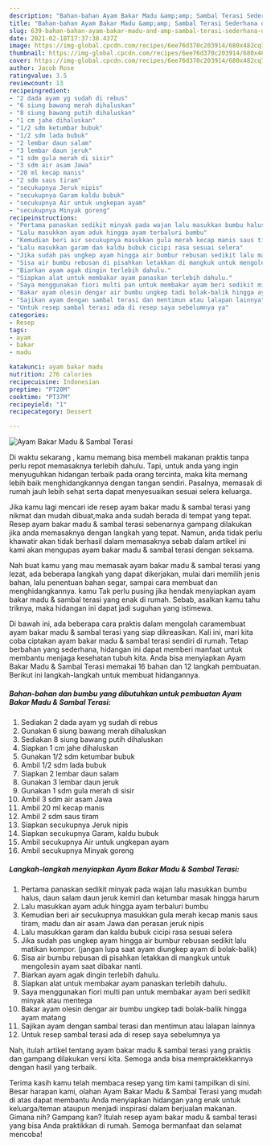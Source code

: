 ```yaml
---
description: "Bahan-bahan Ayam Bakar Madu &amp;amp; Sambal Terasi Sederhana dan Mudah Dibuat"
title: "Bahan-bahan Ayam Bakar Madu &amp;amp; Sambal Terasi Sederhana dan Mudah Dibuat"
slug: 639-bahan-bahan-ayam-bakar-madu-and-amp-sambal-terasi-sederhana-dan-mudah-dibuat
date: 2021-02-18T17:37:38.437Z
image: https://img-global.cpcdn.com/recipes/6ee76d370c203914/680x482cq70/ayam-bakar-madu-sambal-terasi-foto-resep-utama.jpg
thumbnail: https://img-global.cpcdn.com/recipes/6ee76d370c203914/680x482cq70/ayam-bakar-madu-sambal-terasi-foto-resep-utama.jpg
cover: https://img-global.cpcdn.com/recipes/6ee76d370c203914/680x482cq70/ayam-bakar-madu-sambal-terasi-foto-resep-utama.jpg
author: Jacob Rose
ratingvalue: 3.5
reviewcount: 13
recipeingredient:
- "2 dada ayam yg sudah di rebus"
- "6 siung bawang merah dihaluskan"
- "8 siung bawang putih dihaluskan"
- "1 cm jahe dihaluskan"
- "1/2 sdm ketumbar bubuk"
- "1/2 sdm lada bubuk"
- "2 lembar daun salam"
- "3 lembar daun jeruk"
- "1 sdm gula merah di sisir"
- "3 sdm air asam Jawa"
- "20 ml kecap manis"
- "2 sdm saus tiram"
- "secukupnya Jeruk nipis"
- "secukupnya Garam kaldu bubuk"
- "secukupnya Air untuk ungkepan ayam"
- "secukupnya Minyak goreng"
recipeinstructions:
- "Pertama panaskan sedikit minyak pada wajan lalu masukkan bumbu halus, daun salam daun jeruk kemiri dan ketumbar masak hingga harum"
- "Lalu masukkan ayam aduk hingga ayam terbaluri bumbu"
- "Kemudian beri air secukupnya masukkan gula merah kecap manis saus tiram, madu dan air asam Jawa dan perasan jeruk nipis"
- "Lalu masukkan garam dan kaldu bubuk cicipi rasa sesuai selera"
- "Jika sudah pas ungkep ayam hingga air bumbur rebusan sedikit lalu matikan kompor. (jangan lupa saat ayam diungkep ayam di bolak-balik)"
- "Sisa air bumbu rebusan di pisahkan letakkan di mangkuk untuk mengolesin ayam saat dibakar nanti."
- "Biarkan ayam agak dingin terlebih dahulu."
- "Siapkan alat untuk membakar ayam panaskan terlebih dahulu."
- "Saya menggunakan fiori multi pan untuk membakar ayam beri sedikit minyak atau mentega"
- "Bakar ayam olesin dengar air bumbu ungkep tadi bolak-balik hingga ayam matang"
- "Sajikan ayam dengan sambal terasi dan mentimun atau lalapan lainnya"
- "Untuk resep sambal terasi ada di resep saya sebelumnya ya"
categories:
- Resep
tags:
- ayam
- bakar
- madu

katakunci: ayam bakar madu 
nutrition: 276 calories
recipecuisine: Indonesian
preptime: "PT20M"
cooktime: "PT37M"
recipeyield: "1"
recipecategory: Dessert

---
```



![Ayam Bakar Madu &amp; Sambal Terasi](https://img-global.cpcdn.com/recipes/6ee76d370c203914/680x482cq70/ayam-bakar-madu-sambal-terasi-foto-resep-utama.jpg)

Di waktu  sekarang , kamu memang bisa membeli makanan praktis tanpa perlu repot memasaknya terlebih dahulu. Tapi, untuk anda yang ingin menyuguhkan hidangan terbaik pada orang tercinta, maka kita memang lebih baik menghidangkannya dengan tangan sendiri. Pasalnya, memasak di rumah jauh lebih sehat serta dapat menyesuaikan sesuai selera keluarga.

Jika kamu lagi mencari ide resep ayam bakar madu &amp; sambal terasi yang nikmat dan mudah dibuat,maka anda sudah berada di tempat yang tepat. Resep ayam bakar madu &amp; sambal terasi  sebenarnya gampang dilakukan jika anda memasaknya dengan langkah yang tepat. Namun, anda tidak perlu khawatir akan tidak berhasil dalam memasaknya 
sebab dalam artikel ini kami akan mengupas ayam bakar madu &amp; sambal terasi dengan seksama.  



Nah buat kamu yang mau memasak ayam bakar madu &amp; sambal terasi yang lezat, ada beberapa langkah yang dapat dikerjakan, mulai dari memilih jenis bahan, lalu penentuan bahan segar, sampai cara membuat dan menghidangkannya. kamu Tak perlu pusing jika hendak menyiapkan ayam bakar madu &amp; sambal terasi yang enak di rumah. Sebab, asalkan kamu  tahu triknya, maka hidangan ini dapat jadi suguhan yang istimewa.

Di bawah ini, ada beberapa cara praktis  dalam mengolah caramembuat ayam bakar madu &amp; sambal terasi yang siap dikreasikan. Kali ini, mari kita coba ciptakan ayam bakar madu &amp; sambal terasi sendiri di rumah. Tetap berbahan yang sederhana, hidangan ini dapat memberi manfaat untuk membantu menjaga kesehatan tubuh kita. Anda bisa menyiapkan Ayam Bakar Madu &amp; Sambal Terasi memakai 16 bahan dan 12 langkah pembuatan. Berikut ini langkah-langkah untuk membuat hidangannya.

<!--inarticleads1-->

##### Bahan-bahan dan bumbu yang dibutuhkan untuk pembuatan Ayam Bakar Madu &amp; Sambal Terasi:

1. Sediakan 2 dada ayam yg sudah di rebus
1. Gunakan 6 siung bawang merah dihaluskan
1. Sediakan 8 siung bawang putih dihaluskan
1. Siapkan 1 cm jahe dihaluskan
1. Gunakan 1/2 sdm ketumbar bubuk
1. Ambil 1/2 sdm lada bubuk
1. Siapkan 2 lembar daun salam
1. Gunakan 3 lembar daun jeruk
1. Gunakan 1 sdm gula merah di sisir
1. Ambil 3 sdm air asam Jawa
1. Ambil 20 ml kecap manis
1. Ambil 2 sdm saus tiram
1. Siapkan secukupnya Jeruk nipis
1. Siapkan secukupnya Garam, kaldu bubuk
1. Ambil secukupnya Air untuk ungkepan ayam
1. Ambil secukupnya Minyak goreng




<!--inarticleads2-->

##### Langkah-langkah menyiapkan Ayam Bakar Madu &amp; Sambal Terasi:

1. Pertama panaskan sedikit minyak pada wajan lalu masukkan bumbu halus, daun salam daun jeruk kemiri dan ketumbar masak hingga harum
1. Lalu masukkan ayam aduk hingga ayam terbaluri bumbu
1. Kemudian beri air secukupnya masukkan gula merah kecap manis saus tiram, madu dan air asam Jawa dan perasan jeruk nipis
1. Lalu masukkan garam dan kaldu bubuk cicipi rasa sesuai selera
1. Jika sudah pas ungkep ayam hingga air bumbur rebusan sedikit lalu matikan kompor. (jangan lupa saat ayam diungkep ayam di bolak-balik)
1. Sisa air bumbu rebusan di pisahkan letakkan di mangkuk untuk mengolesin ayam saat dibakar nanti.
1. Biarkan ayam agak dingin terlebih dahulu.
1. Siapkan alat untuk membakar ayam panaskan terlebih dahulu.
1. Saya menggunakan fiori multi pan untuk membakar ayam beri sedikit minyak atau mentega
1. Bakar ayam olesin dengar air bumbu ungkep tadi bolak-balik hingga ayam matang
1. Sajikan ayam dengan sambal terasi dan mentimun atau lalapan lainnya
1. Untuk resep sambal terasi ada di resep saya sebelumnya ya




Nah, itulah artikel tentang  ayam bakar madu &amp; sambal terasi  yang praktis dan gampang dilakukan versi kita. Semoga anda bisa mempraktekkannya dengan hasil yang terbaik. 

Terima kasih kamu telah membaca resep yang tim kami tampilkan di sini. Besar harapan kami, olahan  Ayam Bakar Madu &amp; Sambal Terasi yang mudah di atas dapat membantu Anda menyiapkan hidangan yang enak untuk keluarga/teman ataupun menjadi inspirasi dalam berjualan makanan. Gimana nih? Gampang kan? Itulah resep ayam bakar madu &amp; sambal terasi yang bisa Anda praktikkan di rumah. Semoga bermanfaat dan selamat mencoba!

